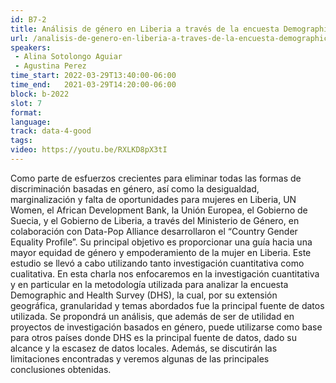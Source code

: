 ```yaml
---
id: B7-2
title: Análisis de género en Liberia a través de la encuesta Demographic and Health Survey (DHS)
url: /analisis-de-genero-en-liberia-a-traves-de-la-encuesta-demographic-and-health-survey
speakers:
 - Alina Sotolongo Aguiar
 - Agustina Perez
time_start: 2022-03-29T13:40:00-06:00
time_end:   2021-03-29T14:20:00-06:00
block: b-2022
slot: 7
format: 
language: 
track: data-4-good
tags:
video: https://youtu.be/RXLKD8pX3tI
---
```


Como parte de esfuerzos crecientes para eliminar todas las formas de discriminación basadas en género, así como la desigualdad, marginalización y falta de oportunidades para mujeres en Liberia, UN Women, el African Development Bank, la Unión Europea, el Gobierno de Suecia, y el Gobierno de Liberia, a través del Ministerio de Género, en colaboración con Data-Pop Alliance desarrollaron el “Country Gender Equality Profile”. Su principal objetivo es proporcionar una guía hacia una mayor equidad de género y empoderamiento de la mujer en Liberia. Este estudio se llevó a cabo utilizando tanto investigación cuantitativa como cualitativa. En esta charla nos enfocaremos en la investigación cuantitativa y en particular en la metodología utilizada para analizar la encuesta Demographic and Health Survey (DHS), la cual, por su extensión geográfica, granularidad y temas abordados fue la principal fuente de datos utilizada. Se propondrá un análisis, que además de ser de utilidad en proyectos de investigación basados en género, puede utilizarse como base para otros países donde DHS es la principal fuente de datos, dado su alcance y la escasez de datos locales. Además, se discutirán las limitaciones encontradas y veremos algunas de las principales conclusiones obtenidas.


